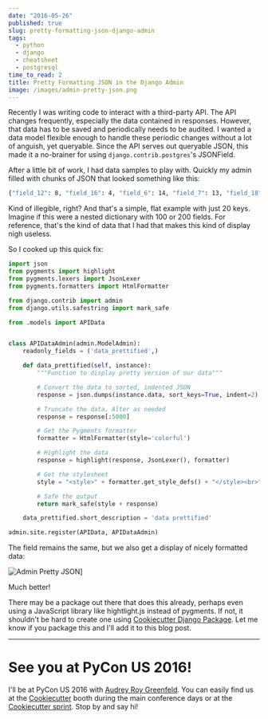 ```yaml
---
date: "2016-05-26"
published: true
slug: pretty-formatting-json-django-admin
tags:
  - python
  - django
  - cheatsheet
  - postgresql
time_to_read: 2
title: Pretty Formatting JSON in the Django Admin
image: /images/admin-pretty-json.png
---
```


Recently I was writing code to interact with a third-party API. The API
changes frequently, especially the data contained in responses. However,
that data has to be saved and periodically needs to be audited. I wanted
a data model flexible enough to handle these periodic changes without a
lot of anguish, yet queryable. Since the API serves out queryable JSON,
this made it a no-brainer for using `django.contrib.postgres`'s
JSONField.

After a little bit of work, I had data samples to play with. Quickly my
admin filled with chunks of JSON that looked something like this:

```bash
{"field_12": 8, "field_16": 4, "field_6": 14, "field_7": 13, "field_18": 2, "field_2": 18, "field_4": 16, "field_15": 5, "field_9": 11, "field_3": 17, "field_8": 12, "field_11": 9, "field_17": 3, "field_10": 10, "field_0": 20, "field_1": 19, "field_13": 7, "field_5": 15, "field_14": 6}
```

Kind of illegible, right? And that's a simple, flat example with just
20 keys. Imagine if this were a nested dictionary with 100 or 200
fields. For reference, that's the kind of data that I had that makes
this kind of display nigh useless.

So I cooked up this quick fix:

```python
import json
from pygments import highlight
from pygments.lexers import JsonLexer
from pygments.formatters import HtmlFormatter

from django.contrib import admin
from django.utils.safestring import mark_safe

from .models import APIData


class APIDataAdmin(admin.ModelAdmin):
    readonly_fields = ('data_prettified',)

    def data_prettified(self, instance):
        """Function to display pretty version of our data"""

        # Convert the data to sorted, indented JSON
        response = json.dumps(instance.data, sort_keys=True, indent=2)

        # Truncate the data. Alter as needed
        response = response[:5000]

        # Get the Pygments formatter
        formatter = HtmlFormatter(style='colorful')

        # Highlight the data
        response = highlight(response, JsonLexer(), formatter)

        # Get the stylesheet
        style = "<style>" + formatter.get_style_defs() + "</style><br>"

        # Safe the output
        return mark_safe(style + response)

    data_prettified.short_description = 'data prettified'

admin.site.register(APIData, APIDataAdmin)
```

The field remains the same, but we also get a display of nicely
formatted data:

![Admin Pretty JSON](/images/admin-pretty-json.png)]

Much better!

There may be a package out there that does this already, perhaps even
using a JavaScript library like hightlight.js instead of pygments. If
not, it shouldn't be hard to create one using [Cookiecutter Django
Package](/how-to-create-installable-django-packages.html).
Let me know if you package this and I'll add it to this blog post.

---

# See you at PyCon US 2016!

I'll be at PyCon US 2016 with [Audrey Roy
Greenfeld](audrey.roygreenfeld.com). You can easily find us at the
[Cookiecutter](https://github.com/audreyr/cookiecutter) booth during the
main conference days or at the [Cookiecutter
sprint](https://us.pycon.org/2016/community/sprints/#cookiecutter). Stop
by and say hi!
